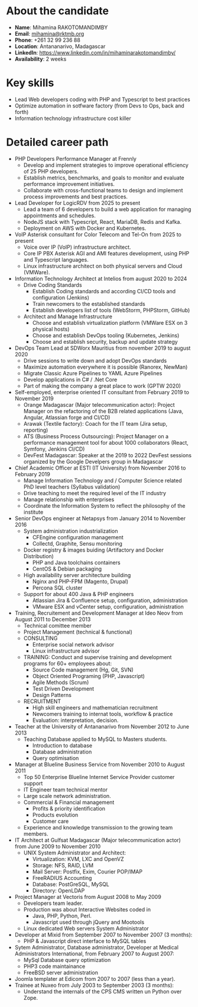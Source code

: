 # About the candidate

- **Name**: Mihamina RAKOTOMANDIMBY
- **Email**: mihamina@rktmb.org
- **Phone**: +261 32 99 236 88
- **Location**: Antananarivo, Madagascar
- **LinkedIn**: https://www.linkedin.com/in/mihaminarakotomandimby/
- **Availability**: 2 weeks

# Key skills

- Lead Web developers coding with PHP and Typescript to best practices
- Optimize automation in sotfware factory (from Devs to Ops, back and forth)
- Information technology infrastructure cost killer

# Detailed career path

- PHP Developers Performance Manager at Frennly
    - Develop and implement strategies to improve operational efficiency of 25 PHP developers.
    - Establish metrics, benchmarks, and goals to monitor and evaluate performance improvement initiatives.
    - Collaborate with cross-functional teams to design and implement process improvements and best practices.
- Lead Developer for LogicRDV from 2025 to present
    - Lead a team of 6 developers to build a web application for managing appointments and schedules.
    - NodeJS stack with Typescript, React, MariaDB, Redis and Kafka.
    - Deployment on AWS with Docker and Kubernetes.
- VoIP Asterisk consultant for Color Telecom and Tel-On from 2025 to present
    - Voice over IP (VoIP) infrastructure architect.
    - Core IP PBX Asterisk AGI and AMI features development, using PHP and Typescript languages.
    - Linux infrastructure architect on both physical servers and Cloud (VMWare).
- Information Technology Architect at Intelios from august 2020 to 2024
    - Drive Coding Standards
        - Establish Coding standards and according CI/CD tools and configuration (Jenkins)
        - Train newcomers to the established standards
        - Establish developers list of tools (WebStorm, PHPStorm, GitHub)
    - Architect and Manage Infrastructure
        - Choose and establish virtualization platform (VMWare ESX on 3 physical hosts)
        - Choose and establish DevOps tooling (Kubernetes, Jenkins)
        - Choose and establish security, backup and update strategy
- DevOps Team Lead at SDWorx Mauritius from november 2019 to august 2020
    - Drive sessions to write down and adopt DevOps standards
    - Maximize automation everywhere it is possible (Ranorex, NewMan)
    - Migrate Classic Azure Pipelines to YAML Azure Pipelines
    - Develop applications in C# / .Net Core
    - Part of making the company a great place to work (GPTW 2020)
- Self-employed, enterprise oriented IT consultant from February 2019 to November 2019
    - Orange Madagascar (Major telecommunication actor): Project Manager on the refactoring of the B2B related applications (Java, Angular, Atlassian forge and CI/CD)
    - Arawak (Textile factory): Coach for the IT team (Jira setup, reporting)
    - ATS (Business Process Outsourcing): Project Manager on a performance management tool for  about 1000 collaborators (React, Symfony, Jenkins CI/CD)
    - DevFest Madagascar: Speaker at the 2019 to 2022 DevFest sessions organized by the Google Develpers group in Madagascar
- Chief Academic Officer at ESTI (IT University) from November 2016 to February 2019
    - Manage Information Technology and / Computer Science related PhD level teachers (Syllabus validation)
    - Drive teaching to meet the required level of the IT industry
    - Manage relationship with enterprises
    - Coordinate the Information System to reflect the philosophy of the institute
- Senior DevOps engineer at Netapsys from January 2014 to November 2016 
    - System administration industrialization
        - CFEngine configuration management
        - Collectd, Graphite, Sensu monitoring
    - Docker registry & images buiding (Artifactory and Docker Distribution)
        - PHP and Java toolchains containers
        - CentOS & Debian packaging
    - High availability server architecture building
        - Nginx and PHP-FPM (Magento, Drupal)
        - Percona SQL cluster
    - Support for  about 400 Java & PHP engineers
        - Atlassian Jira & Confluence setup, configuration, administration
        - VMware ESX and vCenter setup, configuration, administration
- Training, Recruitement and Development Manager at Ideo Neov from August 2011 to December 2013
    - Technical comittee member
    - Project Management (technical & functional)
    - CONSULTING
        - Enterprise social network advisor
        - Linux infrastructure advisor
    - TRAINING: Conduct and supervise training and development programs for 60+ employees about:
        - Source Code management (Hg, Git, SVN)
        - Object Oriented Programing (PHP, Javascript)
        - Agile Methods (Scrum)
        - Test Driven Development
        - Design Patterns
    - RECRUITMENT
        - High skill engineers and mathematician recruitment
        - Newcomers training to internat tools, workflow & practice
        - Evaluation: interpretation, decision.
- Teacher at the University of Antananarivo from November 2012 to June 2013
    - Teaching Database applied to MySQL to Masters students.
        - Introduction to database
        - Database administration
        - Query optimisation
- Manager at Blueline Business Service from November 2010 to August 2011
    - Top 50 Enterprise Blueline Internet Service Provider customer support
    - IT Engineer team technical mentor
    - Large scale network administration.
    - Commercial & Financial management
        - Profits & priority identification
        - Products evolution
        - Customer care
    - Experience and knowledge transmission to the growing team members.
- IT Architect at Gulfsat Madagascar (Major telecommunication actor) from June 2009 to November 2010 
    - UNIX System Administrator and Architect:
        - Virtualization: KVM, LXC and OpenVZ
        - Storage: NFS, RAID, LVM
        - Mail Server: Postfix, Exim, Courier POP/IMAP
        - FreeRADIUS Accounting
        - Database: PostGreSQL, MySQL
        - Directory: OpenLDAP
- Project Manager at Vectoris from August 2008 to May 2009 
    - Developers team leader.
    - Production was about Interactive Websites coded in
        - Java, PHP, Python, Perl.
        - Javascript used through jQuery and Mootools
    - Linux dedicated Web servers System Administrator
- Developer at Mixid from September 2007 to November 2007 (3 months):
    - PHP & Javascript direct interface to MySQL tables
- Sytem Administrator, Database administrator, Developer at Medical Administrators International, from February 2007 to August 2007:
    - MySql Database query optimization
    - PHP3 code maintainance
    - FreeBSD server administration
- Joomla templater at Edicom from 2007 to 2007 (less than a year).
- Trainee at Nuxeo from July 2003 to September 2003 (3 months):
    - Understand the internals of the CPS CMS written un Python over Zope.
